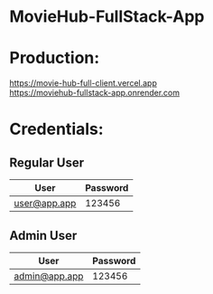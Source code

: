 # MovieHub-FullStack-App

# Production:

https://movie-hub-full-client.vercel.app
\
https://moviehub-fullstack-app.onrender.com

# Credentials:

## Regular User

| User         | Password |
| ------------ | -------- |
| user@app.app | 123456   |

## Admin User

| User          | Password |
| ------------- | -------- |
| admin@app.app | 123456   |
